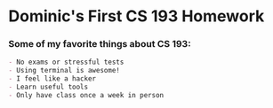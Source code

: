 # Dominic's First CS 193 Homework

### Some of my favorite things about CS 193:
```markdown
- No exams or stressful tests
- Using terminal is awesome!
- I feel like a hacker
- Learn useful tools
- Only have class once a week in person
```
